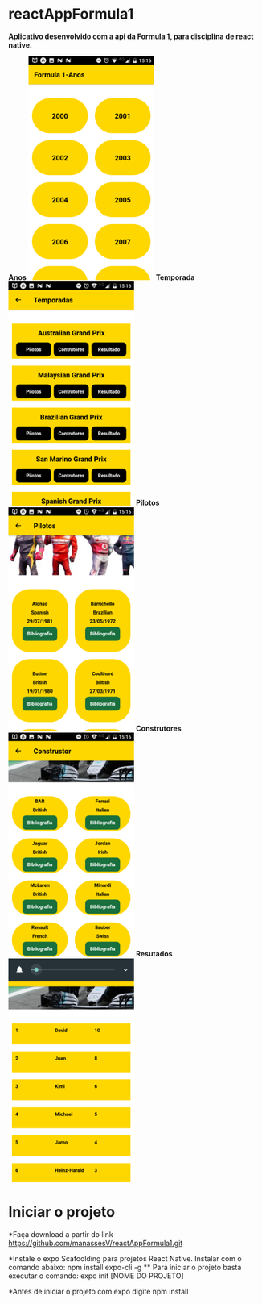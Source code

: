 # reactAppFormula1


**Aplicativo desenvolvido com a api da Formula 1, para disciplina de react native.**

**Anos**
<img src="https://github.com/manassesV/reactAppFormula1/blob/master/Screenshot_20190623-151603.png" width="250" > 
**Temporada**
<img src="https://github.com/manassesV/reactAppFormula1/blob/master/Screenshot_20190623-151629.png" width="250"  > 
**Pilotos**
<img src="https://github.com/manassesV/reactAppFormula1/blob/master/Screenshot_20190623-151644.png" width="250" > 
**Construtores**
<img src="https://github.com/manassesV/reactAppFormula1/blob/master/Screenshot_20190623-151655.png" width="250" > 
**Resutados**
<img src="https://github.com/manassesV/reactAppFormula1/blob/master/Screenshot_20190623-151707.png" width="250" > 



# Iniciar o projeto

*Faça download a partir do link https://github.com/manassesV/reactAppFormula1.git

*Instale o expo Scafoolding para projetos React Native. Instalar com o comando abaixo: npm install expo-cli -g ** Para iniciar o projeto basta executar o comando: expo init [NOME DO PROJETO]

*Antes de iniciar o projeto com expo digite npm install


